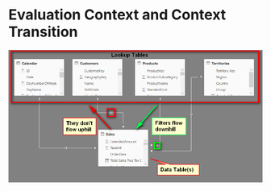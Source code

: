 # Evaluation Context and Context Transition

![Relationships](.gitbook/assets/image%20%2825%29.png)



